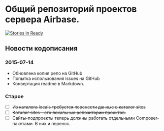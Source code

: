 # Общий репозиторий проектов сервера Airbase.

[![Stories in Ready](https://badge.waffle.io/Balancer/airbase-bors.png?label=ready&title=Ready)](http://waffle.io/Balancer/airbase-bors)

## Новости кодописания

### 2015-07-14

* Обновлена копия репо на GitHub
* Попытка использования issues на GitHub
* Конвертация readme в Markdown.

### Старое

* [ ] ~~Из каталога locals требуется перенести данные в каталог sites~~
* [ ] ~~Каталог sites - это локальные репозитории проектов.~~
* [ ] Сайты-подпроекты теперь должны работать отдельными Composer-пакетами. В них и перенос.
